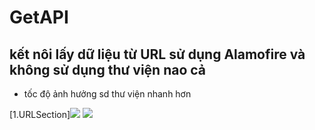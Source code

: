 # GetAPI
## kết nôi lấy dữ liệu từ URL sử dụng Alamofire và không sử dụng thư viện nao cả
- tốc độ ảnh hưởng sd thư viện nhanh hơn

 [1.URLSection]<img src="GetAPI/2.URLSection+Alamofire/">
 <img src="3.SearchItuneAPi\2020-07-22 00.05.53.gif">
